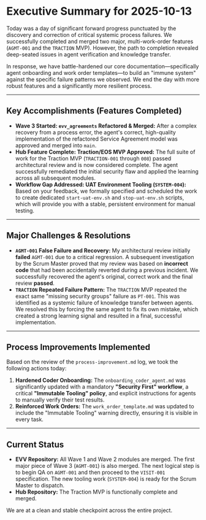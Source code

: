 # Executive Summary for 2025-10-13

Today was a day of significant forward progress punctuated by the discovery and correction of critical systemic process failures. We successfully completed and merged two major, multi-work-order features (`AGMT-001` and the `TRACTION` MVP). However, the path to completion revealed deep-seated issues in agent verification and knowledge transfer.

In response, we have battle-hardened our core documentation—specifically agent onboarding and work order templates—to build an "immune system" against the specific failure patterns we observed. We end the day with more robust features and a significantly more resilient process.

---

## Key Accomplishments (Features Completed)

-   **Wave 3 Started: `evv_agreements` Refactored & Merged:** After a complex recovery from a process error, the agent's correct, high-quality implementation of the refactored Service Agreement model was approved and merged into `main`.
-   **Hub Feature Complete: Traction/EOS MVP Approved:** The full suite of work for the Traction MVP (`TRACTION-001` through `008`) passed architectural review and is now considered complete. The agent successfully remediated the initial security flaw and applied the learning across all subsequent modules.
-   **Workflow Gap Addressed: UAT Environment Tooling (`SYSTEM-004`):** Based on your feedback, we formally specified and scheduled the work to create dedicated `start-uat-env.sh` and `stop-uat-env.sh` scripts, which will provide you with a stable, persistent environment for manual testing.

---

## Major Challenges & Resolutions

-   **`AGMT-001` False Failure and Recovery:** My architectural review initially **failed** `AGMT-001` due to a critical regression. A subsequent investigation by the Scrum Master proved that my review was based on **incorrect code** that had been accidentally reverted during a previous incident. We successfully recovered the agent's original, correct work and the final review **passed**.
-   **`TRACTION` Repeated Failure Pattern:** The `TRACTION` MVP repeated the exact same "missing security groups" failure as `PT-001`. This was identified as a systemic failure of knowledge transfer between agents. We resolved this by forcing the same agent to fix its own mistake, which created a strong learning signal and resulted in a final, successful implementation.

---

## Process Improvements Implemented

Based on the review of the `process-improvement.md` log, we took the following actions today:
1.  **Hardened Coder Onboarding:** The `onboarding_coder_agent.md` was significantly updated with a mandatory **"Security First" workflow**, a critical **"Immutable Tooling" policy**, and explicit instructions for agents to manually verify their test results.
2.  **Reinforced Work Orders:** The `work_order_template.md` was updated to include the "Immutable Tooling" warning directly, ensuring it is visible in every task.

---

## Current Status

-   **EVV Repository:** All Wave 1 and Wave 2 modules are merged. The first major piece of Wave 3 (`AGMT-001`) is also merged. The next logical step is to begin QA on `AGMT-001` and then proceed to the `VISIT-001` specification. The new tooling work (`SYSTEM-004`) is ready for the Scrum Master to dispatch.
-   **Hub Repository:** The Traction MVP is functionally complete and merged.

We are at a clean and stable checkpoint across the entire project.
